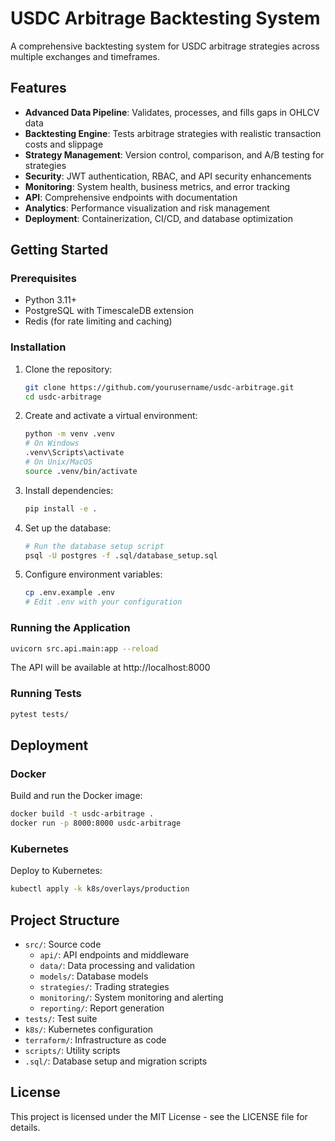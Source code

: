 # USDC Arbitrage Backtesting System

A comprehensive backtesting system for USDC arbitrage strategies across multiple exchanges and timeframes.

## Features

- **Advanced Data Pipeline**: Validates, processes, and fills gaps in OHLCV data
- **Backtesting Engine**: Tests arbitrage strategies with realistic transaction costs and slippage
- **Strategy Management**: Version control, comparison, and A/B testing for strategies
- **Security**: JWT authentication, RBAC, and API security enhancements
- **Monitoring**: System health, business metrics, and error tracking
- **API**: Comprehensive endpoints with documentation
- **Analytics**: Performance visualization and risk management
- **Deployment**: Containerization, CI/CD, and database optimization

## Getting Started

### Prerequisites

- Python 3.11+
- PostgreSQL with TimescaleDB extension
- Redis (for rate limiting and caching)

### Installation

1. Clone the repository:
   ```bash
   git clone https://github.com/yourusername/usdc-arbitrage.git
   cd usdc-arbitrage
   ```

2. Create and activate a virtual environment:
   ```bash
   python -m venv .venv
   # On Windows
   .venv\Scripts\activate
   # On Unix/MacOS
   source .venv/bin/activate
   ```

3. Install dependencies:
   ```bash
   pip install -e .
   ```

4. Set up the database:
   ```bash
   # Run the database setup script
   psql -U postgres -f .sql/database_setup.sql
   ```

5. Configure environment variables:
   ```bash
   cp .env.example .env
   # Edit .env with your configuration
   ```

### Running the Application

```bash
uvicorn src.api.main:app --reload
```

The API will be available at http://localhost:8000

### Running Tests

```bash
pytest tests/
```

## Deployment

### Docker

Build and run the Docker image:

```bash
docker build -t usdc-arbitrage .
docker run -p 8000:8000 usdc-arbitrage
```

### Kubernetes

Deploy to Kubernetes:

```bash
kubectl apply -k k8s/overlays/production
```

## Project Structure

- `src/`: Source code
  - `api/`: API endpoints and middleware
  - `data/`: Data processing and validation
  - `models/`: Database models
  - `strategies/`: Trading strategies
  - `monitoring/`: System monitoring and alerting
  - `reporting/`: Report generation
- `tests/`: Test suite
- `k8s/`: Kubernetes configuration
- `terraform/`: Infrastructure as code
- `scripts/`: Utility scripts
- `.sql/`: Database setup and migration scripts

## License

This project is licensed under the MIT License - see the LICENSE file for details.